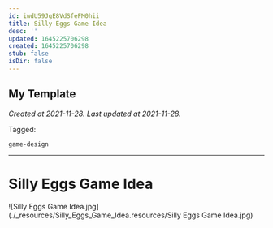 ```yaml
---
id: iwdU59JgE8VdSfeFM0hii
title: Silly Eggs Game Idea
desc: ''
updated: 1645225706298
created: 1645225706298
stub: false
isDir: false
---
```

My Template
---

_Created at 2021-11-28._
_Last updated at 2021-11-28._



Tagged: 
```
game-design
```


---

# Silly Eggs Game Idea


![Silly Eggs Game Idea.jpg](./_resources/Silly_Eggs_Game_Idea.resources/Silly Eggs Game Idea.jpg)

